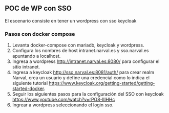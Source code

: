 ## POC de WP con SSO
El escenario consiste en tener un wordpress con sso keycloak

### Pasos con docker compose
1. Levanta docker-compose con mariadb, keycloak y wordpress.
1. Configura los nombres de host intranet.narval.es y sso.narval.es apuntando a localhost.
1. Ingresa a wordpress http://intranet.narval.es:8080/ para configurar el sitio intranet.
1. Ingresa a keycloak http://sso.narval.es:8081/auth/ para crear realm Narval, crea un usuario y define una credencial como lo indica el siguiente tutorial https://www.keycloak.org/getting-started/getting-started-docker.
1. Seguir los siguientes pasos para la configuración del SSO con keycloak https://www.youtube.com/watch?v=rPG8-lIIHHc
1. Ingrear a wordpress seleccionando el login sso.